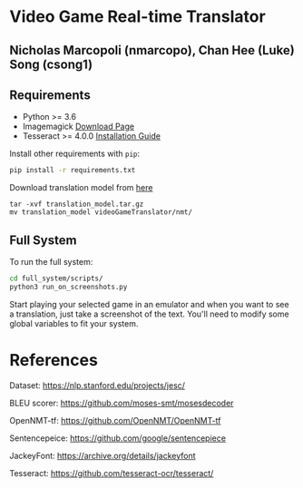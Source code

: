 # Video Game Real-time Translator
## Nicholas Marcopoli (nmarcopo), Chan Hee (Luke) Song (csong1)

## Requirements

- Python >= 3.6
- Imagemagick [Download Page](https://imagemagick.org/script/download.php)
- Tesseract >= 4.0.0 [Installation Guide](https://github.com/tesseract-ocr/tesseract/wiki)

Install other requirements with `pip`:

```bash
pip install -r requirements.txt
```

Download translation model from 
[here](https://drive.google.com/file/d/1BtgfuH9MvbE3Fd4s-t6cgKTFwgAw4vHb/view?usp=sharing)

```
tar -xvf translation_model.tar.gz
mv translation_model videoGameTranslator/nmt/
```
 


## Full System

To run the full system:

```bash
cd full_system/scripts/
python3 run_on_screenshots.py
```

Start playing your selected game in an emulator and when you want to see a translation, just take a screenshot of the text. You'll need to modify some global variables to fit your system.

# References

Dataset: https://nlp.stanford.edu/projects/jesc/

BLEU scorer: https://github.com/moses-smt/mosesdecoder

OpenNMT-tf: https://github.com/OpenNMT/OpenNMT-tf

Sentencepeice: https://github.com/google/sentencepiece

JackeyFont: https://archive.org/details/jackeyfont

Tesseract: https://github.com/tesseract-ocr/tesseract/